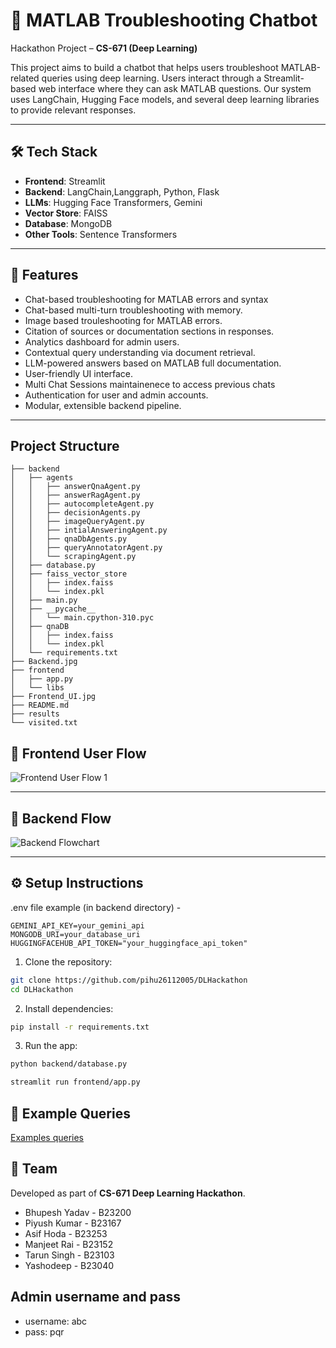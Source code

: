 # 🤖 MATLAB Troubleshooting Chatbot

Hackathon Project – **CS-671 (Deep Learning)**

This project aims to build a chatbot that helps users troubleshoot MATLAB-related queries using deep learning. Users interact through a Streamlit-based web interface where they can ask MATLAB questions. Our system uses LangChain, Hugging Face models, and several deep learning libraries to provide relevant responses.

---

## 🛠️ Tech Stack

- **Frontend**: Streamlit
- **Backend**: LangChain,Langgraph, Python, Flask
- **LLMs**: Hugging Face Transformers, Gemini
- **Vector Store**: FAISS
- **Database**: MongoDB
- **Other Tools**: Sentence Transformers

---

## 🚀 Features

- Chat-based troubleshooting for MATLAB errors and syntax
- Chat-based multi-turn troubleshooting with memory.
- Image based trouleshooting for MATLAB errors.
- Citation of sources or documentation sections in responses.
- Analytics dashboard for admin users.
- Contextual query understanding via document retrieval.
- LLM-powered answers based on MATLAB full documentation.
- User-friendly UI interface.
- Multi Chat Sessions maintainenece to access previous chats
- Authentication for user and admin accounts.
- Modular, extensible backend pipeline.

---

## Project Structure 
```
├── backend
│   ├── agents
│   │   ├── answerQnaAgent.py
│   │   ├── answerRagAgent.py
│   │   ├── autocompleteAgent.py
│   │   ├── decisionAgents.py
│   │   ├── imageQueryAgent.py
│   │   ├── intialAnsweringAgent.py
│   │   ├── qnaDbAgents.py
│   │   ├── queryAnnotatorAgent.py
│   │   └── scrapingAgent.py
│   ├── database.py
│   ├── faiss_vector_store
│   │   ├── index.faiss
│   │   └── index.pkl
│   ├── main.py
│   ├── __pycache__
│   │   └── main.cpython-310.pyc
│   ├── qnaDB
│   │   ├── index.faiss
│   │   └── index.pkl
│   └── requirements.txt
├── Backend.jpg
├── frontend
│   ├── app.py
│   └── libs
├── Frontend_UI.jpg
├── README.md
├── results
└── visited.txt
```

## 🧩 Frontend User Flow

![Frontend User Flow 1](Frontend_UI.jpg)


---

## 🔧 Backend Flow

![Backend Flowchart](Backend.jpg)

---

## ⚙️ Setup Instructions

.env file example (in backend directory) - 

```bask
GEMINI_API_KEY=your_gemini_api
MONGODB_URI=your_database_uri
HUGGINGFACEHUB_API_TOKEN="your_huggingface_api_token"
```


1. Clone the repository:

```bash
git clone https://github.com/pihu26112005/DLHackathon
cd DLHackathon
```
2. Install dependencies:

```bash
pip install -r requirements.txt
```

3. Run the app:

```bash
python backend/database.py
```

```bash
streamlit run frontend/app.py
```

## 📄 Example Queries
[Examples queries](results/)

## 👥 Team

Developed as part of **CS-671 Deep Learning Hackathon**.

- Bhupesh Yadav - B23200
- Piyush Kumar - B23167
- Asif Hoda - B23253
- Manjeet Rai - B23152
- Tarun Singh - B23103
- Yashodeep - B23040

## Admin username and pass
- username: abc
- pass: pqr
